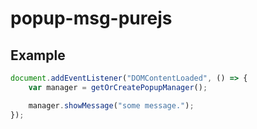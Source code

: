 # popup-msg-purejs


## Example
```js
document.addEventListener("DOMContentLoaded", () => {
    var manager = getOrCreatePopupManager();

    manager.showMessage("some message.");
});
```
